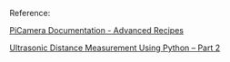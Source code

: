 Reference: 

[PiCamera Documentation - Advanced Recipes](https://picamera.readthedocs.io/en/latest/recipes2.html#rapid-capture-and-streaming)

[Ultrasonic Distance Measurement Using Python – Part 2](http://www.raspberrypi-spy.co.uk/2013/01/ultrasonic-distance-measurement-using-python-part-2/)
